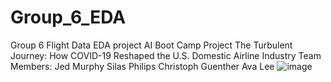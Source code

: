 # Group_6_EDA
Group 6 Flight Data EDA project
AI Boot Camp Project 
The Turbulent Journey: How COVID-19 Reshaped the U.S. Domestic Airline Industry
Team Members:
Jed Murphy
Silas Philips
Christoph Guenther
Ava Lee
![image](https://github.com/silas-ph/Group_6_EDA/assets/157266652/8658d076-2671-4359-b4f1-537ee696017d)


